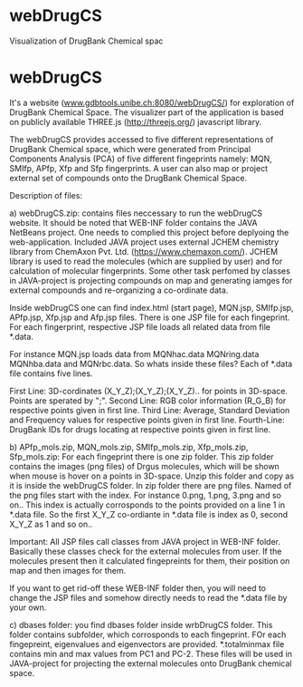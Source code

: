 # webDrugCS

Visualization of DrugBank Chemical spac

webDrugCS
==========

It's a website (www.gdbtools.unibe.ch:8080/webDrugCS/) for exploration of DrugBank Chemical Space. The visualizer part of the application is based on publicly available THREE.js (http://threejs.org/) javascript library.  

The webDrugCS provides accessed to five different representations of DrugBank Chemical space, which were generated from Principal Components Analysis (PCA) of five different fingeprints namely: MQN, SMIfp, APfp, Xfp and Sfp fingerprints. A user can also map or project external set of compounds onto the DrugBank Chemical Space.

Description of files:

a) webDrugCS.zip: contains files neccessary to run the webDrugCS website. It should be noted that WEB-INF folder contains the JAVA  NetBeans project. One needs to complied this project before deplyoing the web-application. Included JAVA project uses external JCHEM chemistry library from ChemAxon Pvt. Ltd. (https://www.chemaxon.com/). JCHEM library is used to read the molecules (which are supplied by user) and for calculation of molecular fingerprints. Some other task perfomed by classes in JAVA-project is projecting compounds on map and generating iamges for external compounds and re-organizing a co-ordinate data. 

Inside webDrugCS one can find index.html (start page), MQN.jsp, SMIfp.jsp, APfp.jsp, Xfp.jsp and Afp.jsp files. There is one JSP file for each fingeprint. For each fingerprint, respective JSP file loads all related data from file *.data. 

For instance MQN.jsp loads data from MQNhac.data MQNring.data MQNhba.data and MQNrbc.data. So whats inside these files? Each of *.data file contains five lines. 

First Line: 3D-cordinates (X_Y_Z);(X_Y_Z);(X_Y_Z).. for points in 3D-space. Points are sperated by ";". 
Second Line: RGB color information (R_G_B) for respective points given in first line.
Third Line: Average, Standard Deviation and Frequency values for respective points given in first line.
Fourth-Line: DrugBank IDs for drugs locating at respective points given in first line.

b) APfp_mols.zip, MQN_mols.zip, SMIfp_mols.zip, Xfp_mols.zip, Sfp_mols.zip: For each fingeprint there is one zip folder. This zip folder contains the images (png files) of Drgus molecules, which will be shown when mouse is hover on a points in 3D-space. Unzip this folder and copy as it is inside the webDrugCS folder. In zip folder there are png files. Named of the png files start with the index. For instance 0.png, 1.png, 3.png and so on.. This index is actually corrosponds to the points provided on a line 1 in *.data file. So the first X_Y_Z co-ordiante in *.data file is index as 0, second X_Y_Z as 1 and so on.. 

Important: All JSP files call classes from JAVA project in WEB-INF folder. Basically these classes check for the external molecules from user. If the molecules present then it calculated fingepreints for them, their position on map and then images for them. 

If you want to get rid-off these WEB-INF folder then, you will need to change the JSP files and somehow directly needs to read the *.data file by your own. 

c) dbases folder: you find dbases folder inside wrbDrugCS folder. This folder contains subfolder, which corrosponds to each fingeprint. FOr each fingepreint, eigenvalues and eigenvectors are provided. *.totalminmax file contains min and max values from PC1 and PC-2. These files will be used in JAVA-project for projecting the external molecules onto DrugBank chemical space.   
